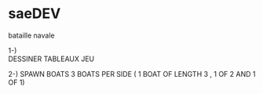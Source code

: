 # saeDEV
bataille navale 

1-)   
  DESSINER TABLEAUX JEU 

2-)
  SPAWN BOATS 
  3 BOATS PER SIDE ( 1 BOAT OF LENGTH 3 , 1 OF 2 AND 1 OF 1)

  


